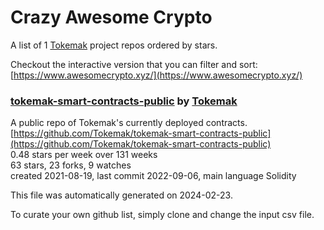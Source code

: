 # Crazy Awesome Crypto
A list of 1 [Tokemak](https://github.com/Tokemak) project repos ordered by stars.  

Checkout the interactive version that you can filter and sort: 
[https://www.awesomecrypto.xyz/](https://www.awesomecrypto.xyz/)  


### [tokemak-smart-contracts-public](https://github.com/Tokemak/tokemak-smart-contracts-public) by [Tokemak](https://github.com/Tokemak)  
A public repo of Tokemak's currently deployed contracts.  
[https://github.com/Tokemak/tokemak-smart-contracts-public](https://github.com/Tokemak/tokemak-smart-contracts-public)  
0.48 stars per week over 131 weeks  
63 stars, 23 forks, 9 watches  
created 2021-08-19, last commit 2022-09-06, main language Solidity  


This file was automatically generated on 2024-02-23.  

To curate your own github list, simply clone and change the input csv file.  